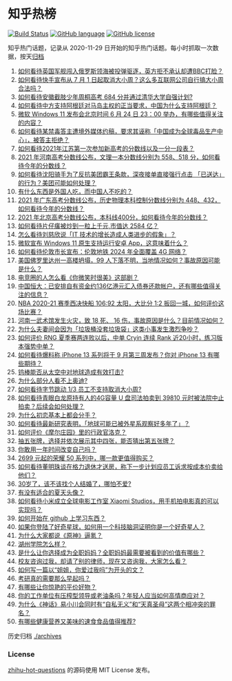 # 知乎热榜
[![Build Status](https://github.com/ToWeLong/zhihu-hot-questions/workflows/CI/badge.svg)](https://github.com/ToWeLong/zhihu-hot-questions/actions)
[![GitHub language](https://img.shields.io/badge/language-golang-orange.svg)](https://golang.org/)
[![GitHub license](https://img.shields.io/github/license/ToWeLong/zhihu-hot-questions)](https://github.com/ToWeLong/zhihu-hot-questions/blob/main/LICENSE)

知乎热门话题，记录从 2020-11-29 日开始的知乎热门话题。每小时抓取一次数据，按天[归档](./archives)

<!-- BEGIN -->

1. [如何看待英国军舰闯入俄罗斯领海被投弹驱逐，英方拒不承认却遭BBC打脸？](https://www.zhihu.com/question/466996777)
1. [如何看待快手宣布从 7 月 1 日起取消大小周？这么多互联网公司自行搞大小周合法吗？](https://www.zhihu.com/question/467143015)
1. [如何看待安徽截肢少年周桐高考 684 分并通过清华大学自强计划?](https://www.zhihu.com/question/466893194)
1. [如何看待中方支持阿根廷对马岛主权的正当要求，中国为什么支持阿根廷？](https://www.zhihu.com/question/467311565)
1. [微软 Windows 11 发布会北京时间 6 月 24 日 23：00 举办，有哪些值得关注的内容？](https://www.zhihu.com/question/466505839)
1. [如何看待某禁毒答主遭境外媒体约稿，要求其诬称「中国成为全球毒品生产中心」，被答主拒绝？](https://www.zhihu.com/question/466660263)
1. [如何看待2021年江苏第一次参加新高考的分数线以及一分一段表？](https://www.zhihu.com/question/467063713)
1. [2021 年河南高考分数线公布，文理一本分数线分别为 558、518 分，如何看待今年的分数线？](https://www.zhihu.com/question/466845813)
1. [如何看待沈阳骑手为了反抗美团霸王条款，深夜接单直接强行点击 「已送达」的行为？美团可能如何处理？](https://www.zhihu.com/question/465982752)
1. [有什么东西是外国人吃，而中国人不吃的？](https://www.zhihu.com/question/314472784)
1. [2021 年广东高考分数线公布，历史物理本科控制分数线分别为 448、432，如何看待今年的分数线？](https://www.zhihu.com/question/466845905)
1. [2021 年北京高考分数线公布，本科线400分，如何看待今年的分数线？](https://www.zhihu.com/question/466845744)
1. [如何看待片仔癀被炒到一粒上千元,市值达 2584 亿？](https://www.zhihu.com/question/466984445)
1. [怎么看待刘慈欣说「IT 技术的增长造成人类进步的假象」？](https://www.zhihu.com/question/26895899)
1. [微软宣布 Windows 11 原生支持运行安卓 App，这意味着什么？](https://www.zhihu.com/question/467245680)
1. [如何看待伦敦市长宣布：伦敦地铁 2024 年全面覆盖 4G 网络？](https://www.zhihu.com/question/466979963)
1. [美国佛罗里达州一高楼坍塌，99 人下落不明，当地情况如何？事故原因可能是什么？](https://www.zhihu.com/question/467303333)
1. [电竞圈的人怎么看《你微笑时很美》这部剧？](https://www.zhihu.com/question/466744188)
1. [中国恒大：已安排自有资金约136亿港元汇入债券还款帐户，还有哪些值得关注的信息？](https://www.zhihu.com/question/467036379)
1. [NBA 2020-21 赛季西决快船 106:92 太阳，大比分 1:2 扳回一城，如何评价这场比赛？](https://www.zhihu.com/question/467311277)
1. [河南一武术馆发生火灾，致 18 死、 16 伤，事故原因是什么？目前情况如何？](https://www.zhihu.com/question/467314141)
1. [为什么夫妻间会因为「垃圾桶没套垃圾袋」这类小事发生激烈争吵？](https://www.zhihu.com/question/25831538)
1. [如何评价 RNG 夏季赛两连败以后，中单 Cryin 连续 Rank 近20小时，练习版本强势中单？](https://www.zhihu.com/question/466513563)
1. [如何看待爆料称 iPhone 13 系列将于 9 月第三周发布？你对 iPhone 13 有哪些期待？](https://www.zhihu.com/question/466720248)
1. [钨棒能否从太空中对地球造成有效打击?](https://www.zhihu.com/question/435706105)
1. [为什么部分人看不上奥迪?](https://www.zhihu.com/question/465387085)
1. [如何看待字节跳动 1/3 员工不支持取消大小周?](https://www.zhihu.com/question/466269557)
1. [如何看待青眼白龙原持有人的4G容量 U 盘司法拍卖到 39810 元时被法院中止拍卖？后续会如何处理？](https://www.zhihu.com/question/466488978)
1. [为什么初恋基本上都会分手？](https://www.zhihu.com/question/24684849)
1. [如何看待最新研究表明，「地球可能已被外星系观察好多年了」？](https://www.zhihu.com/question/467357820)
1. [如何评价《摩尔庄园》里的行政官洛克？](https://www.zhihu.com/question/464781542)
1. [抽五张牌，选择并依次展示其中四张，能否猜出第五张牌？](https://www.zhihu.com/question/460518784)
1. [你敢用一年时间改变自己吗？](https://www.zhihu.com/question/437098355)
1. [2699 元起的荣耀 50 系列中，哪一款更值得购买？](https://www.zhihu.com/question/466349616)
1. [如何看待董明珠谈在格力退休才送房，称下一步计划应员工诉求按成本价卖给他们？](https://www.zhihu.com/question/466374883)
1. [30岁了，该不该找个人结婚了，哪怕不爱?](https://www.zhihu.com/question/398488659)
1. [有没有适合的夏天头像？](https://www.zhihu.com/question/391784085)
1. [如何看待小米成立全球电影工作室 Xiaomi Studios，用手机拍电影真的可以实现吗？](https://www.zhihu.com/question/466545246)
1. [如何开始在 github 上学习东西？](https://www.zhihu.com/question/30119197)
1. [如果你登陆了好奇星球，如何用一个科技脑洞证明你是一个好奇星人？](https://www.zhihu.com/question/467076664)
1. [为什么大家都说《原神》逼氪？](https://www.zhihu.com/question/422857015)
1. [湖州学院怎么样？](https://www.zhihu.com/question/460344636)
1. [是什么让你选择成为全职妈妈？全职妈妈最需要被看到的价值有哪些？](https://www.zhihu.com/question/466549736)
1. [校友咨询过我，却请了别的律师，现在又咨询我，大家怎么看？](https://www.zhihu.com/question/463608966)
1. [如何写一篇以“姐姐，你爱过我吗”为开头的文？](https://www.zhihu.com/question/464968368)
1. [考研真的需要那么早起吗？](https://www.zhihu.com/question/453051286)
1. [有哪些让你惊艳的平价好物？](https://www.zhihu.com/question/403161226)
1. [你的工作单位有压榨型领导或老油条吗？年轻人应当如何高情商应对？](https://www.zhihu.com/question/466322391)
1. [为什么《神话》易小川会同时有“自私无义”和“天真圣母”这两个相冲突的罪名？](https://www.zhihu.com/question/465013423)
1. [有哪些健康营养又美味的速食食品值得推荐?](https://www.zhihu.com/question/51992329)

<!-- END -->

历史归档 [./archives](./archives)


### License
[zhihu-hot-questions](https://github.com/towelong/zhihu-hot-questions) 的源码使用 MIT License 发布。